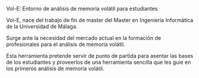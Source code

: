 Vol-E: Entorno de análisis de memoria volátil para estudiantes


Vol-E, nace del trabajo de fin de master del Master en Ingeniería Informática de la Universidad de Málaga.

Surge ante la necesidad del mercado actual en la formación de profesionales para el análisis de memoria volátil.

Esta herramienta pretende servir de punto de partida para asentar las bases de los estudiantes y proveerlos de una herramienta sencilla que les guie en los primeros análisis de memoria volátil.
